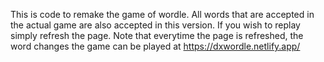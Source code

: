 This is code to remake the game of wordle. All words that are accepted in the actual game are also accepted in this version. If you wish to replay simply refresh the page. Note that everytime the page is refreshed, the word changes
the game can be played at https://dxwordle.netlify.app/
